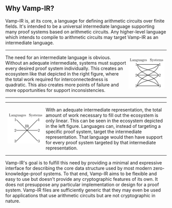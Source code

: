 ## Why Vamp-IR?

Vamp-IR is, at its core, a language for defining arithmetic circuits over finite fields. It's intended to be a universal intermediate language supporting many proof systems based on arithmetic circuits. Any higher-level language which intends to compile to arithmetic circuits may target Vamp-IR as an intermediate language. 

<table>
    <tr>
        <td style = "width: 75%; padding: 0; border: none">
            <p>
                The need for an intermediate language is obvious. Without an adequate intermediate, systems must support every desired proof system individually. This creates an ecosystem like that depicted in the right figure, where the total work required for interconnectedness is quadratic. This also creates more points of failure and more opportunities for support inconsistencies.
            </p>
        </td>
        <td style = "border: none">
            <img style = "height: 100%" src="./diagrams/diagram-1-1.svg">
        </td>
    </tr>
</table>
<table>
    <tr>
        <td style = "width: 25%; border: none">
            <img style = "height: 100%" src="./diagrams/diagram-1-2.svg">
        </td>
        <td style = "width: 75%; padding: 0; border: none">
            <p>
                With an adequate intermediate representation, the total amount of work necessary to fill out the ecosystem is only linear. This can be seen in the ecosystem depicted in the left figure. Languages can, instead of targeting a specific proof system, target the intermediate representation. That language would then have support for every proof system targeted by that intermediate representation.
            </p>
        </td>
    </tr>
</table>

Vamp-IR's goal is to fulfill this need by providing a minimal and expressive interface for describing the core data structure used by most modern zero-knowledge-proof systems. To that end, Vamp-IR aims to be flexible and easy to use but doesn't provide any cryptographic features of its own. It does not presuppose any particular implementation or design for a proof system. Vamp-IR files are sufficiently generic that they may even be used for applications that use arithmetic circuits but are not cryptographic in nature.
